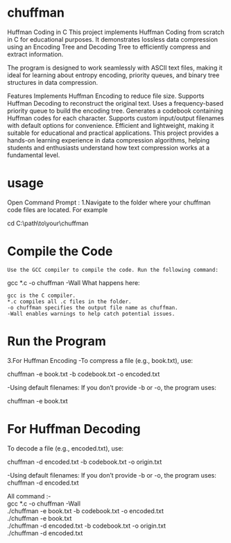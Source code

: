 # chuffman

Huffman Coding in C
This project implements Huffman Coding from scratch in C for educational purposes. It demonstrates lossless data compression using an Encoding Tree and Decoding Tree to efficiently compress and extract information.

The program is designed to work seamlessly with ASCII text files, making it ideal for learning about entropy encoding, priority queues, and binary tree structures in data compression.

Features
Implements Huffman Encoding to reduce file size.
Supports Huffman Decoding to reconstruct the original text.
Uses a frequency-based priority queue to build the encoding tree.
Generates a codebook containing Huffman codes for each character.
Supports custom input/output filenames with default options for convenience.
Efficient and lightweight, making it suitable for educational and practical applications.
This project provides a hands-on learning experience in data compression algorithms, helping students and enthusiasts understand how text compression works at a fundamental level.

# usage
Open Command Prompt :
    1.Navigate to the folder where your chuffman code files are located. For example

cd C:\path\to\your\chuffman

# Compile the Code
    Use the GCC compiler to compile the code. Run the following command:
    
gcc *.c -o chuffman -Wall
   What happens here:

    gcc is the C compiler.
    *.c compiles all .c files in the folder.
    -o chuffman specifies the output file name as chuffman.
    -Wall enables warnings to help catch potential issues.

# Run the Program
3.For Huffman Encoding
-To compress a file (e.g., book.txt), use:

chuffman -e book.txt -b codebook.txt -o encoded.txt

-Using default filenames: If you don’t provide -b or -o, the program uses:

chuffman -e book.txt

# For Huffman Decoding

To decode a file (e.g., encoded.txt), use:

chuffman -d encoded.txt -b codebook.txt -o origin.txt

-Using default filenames: If you don’t provide -b or -o, the program uses:
chuffman -d encoded.txt

All command :- <br>
gcc *.c -o chuffman -Wall <br>
./chuffman -e book.txt -b codebook.txt -o encoded.txt<br>
./chuffman -e book.txt<br>
./chuffman -d encoded.txt -b codebook.txt -o origin.txt<br>
./chuffman -d encoded.txt<br>
